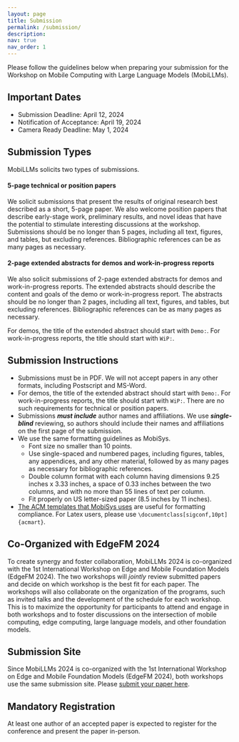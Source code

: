 ```yaml
---
layout: page
title: Submission
permalink: /submission/
description:
nav: true
nav_order: 1
---
```


Please follow the guidelines below when preparing your submission for the Workshop on Mobile
Computing with Large Language Models (MobiLLMs).

## Important Dates

* Submission Deadline: April 12, 2024
* Notification of Acceptance: April 19, 2024
* Camera Ready Deadline: May 1, 2024

## Submission Types

MobiLLMs solicits two types of submissions.

#### 5-page technical or position papers

We solicit submissions that present the results of original research best described as a short,
5-page paper. We also welcome position papers that describe early-stage work, preliminary results,
and novel ideas that have the potential to stimulate interesting discussions at the workshop.
Submissions should be no longer than 5 pages, including all text, figures, and tables, but excluding
references. Bibliographic references can be as many pages as necessary.

#### 2-page extended abstracts for demos and work-in-progress reports

We also solicit submissions of 2-page extended abstracts for demos and work-in-progress reports. The
extended abstracts should describe the content and goals of the demo or work-in-progress report. The
abstracts should be no longer than 2 pages, including all text, figures, and tables, but excluding
references. Bibliographic references can be as many pages as necessary.

For demos, the title of the extended abstract should start with `Demo:`. For work-in-progress
reports, the title should start with `WiP:`.

## Submission Instructions

* Submissions must be in PDF. We will not accept papers in any other formats, including Postscript
  and MS-Word.
* For demos, the title of the extended abstract should start with `Demo:`. For work-in-progress
  reports, the title should start with `WiP:`. There are no such requirements for technical or
  position papers.
* Submissions ***must include*** author names and affiliations. We use ***single-blind*** reviewing,
  so authors should include their names and affiliations on the first page of the submission.
* We use the same formatting guidelines as MobiSys.
    * Font size no smaller than 10 points.
    * Use single-spaced and numbered pages, including figures, tables, any appendices, and any other
      material, followed by as many pages as necessary for bibliographic references.
    * Double column format with each column having dimensions 9.25 inches x 3.33 inches, a space of
      0.33 inches between the two columns, and with no more than 55 lines of text per column.
    * Fit properly on US letter-sized paper (8.5 inches by 11 inches).
* [The ACM templates that MobiSys uses](https://www.acm.org/publications/proceedings-template) are
  useful for formatting compliance. For Latex users, please use
  `\documentclass[sigconf,10pt]{acmart}`.

## Co-Organized with EdgeFM 2024

To create synergy and foster collaboration, MobiLLMs 2024 is co-organized with the 1st International
Workshop on Edge and Mobile Foundation Models (EdgeFM 2024). The two workshops will *jointly* review
submitted papers and decide on which workshop is the best fit for each paper. The workshops will
also collaborate on the organization of the programs, such as invited talks and the development of
the schedule for each workshop. This is to maximize the opportunity for participants to attend and
engage in both workshops and to foster discussions on the intersection of mobile computing, edge
computing, large language models, and other foundation models.

## Submission Site

Since MobiLLMs 2024 is co-organized with the 1st International Workshop on Edge and Mobile
Foundation Models (EdgeFM 2024), both workshops use the same submission site. Please [submit your
paper here](https://edgefm24-mobillms24.hotcrp.com/).

## Mandatory Registration

At least one author of an accepted paper is expected to register for the conference and present the
paper in-person.
